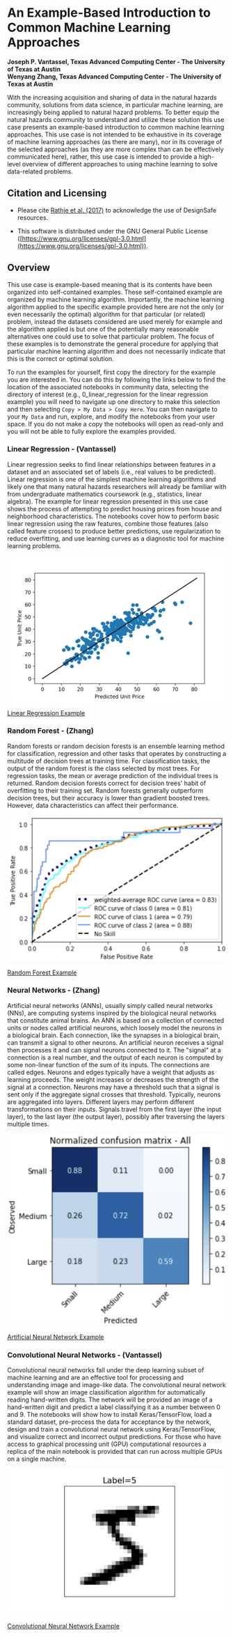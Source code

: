 # An Example-Based Introduction to Common Machine Learning Approaches

**Joseph P. Vantassel, Texas Advanced Computing Center - The University of Texas at Austin**  
**Wenyang Zhang, Texas Advanced Computing Center - The University of Texas at Austin**  

With the increasing acquisition and sharing of data in the natural hazards community, solutions from 
data science, in particular machine learning, are increasingly being applied to natural hazard problems.
To better equip the natural hazards community to understand
and utilize these solution this use case presents an example-based introduction to common machine
learning approaches. This use case is not intended to be exhaustive in its coverage
of machine learning approaches (as there are many), nor in its coverage of the selected approaches
(as they are more complex than can be effectively communicated here), rather, this use case is
intended to provide a high-level overview of different approaches to using machine learning to
solve data-related problems.

## Citation and Licensing

<!-- * Please cite [AUTHORS et al. (20xx) - example of published project]() to acknowledge the use of any resources from this use case. -->

* Please cite [Rathje et al. (2017)](https://doi.org/10.1061/(ASCE)NH.1527-6996.0000246) to acknowledge the use of DesignSafe resources.  

* This software is distributed under the GNU General Public License ([https://www.gnu.org/licenses/gpl-3.0.html](https://www.gnu.org/licenses/gpl-3.0.html)).


## Overview

This use case is example-based meaning that is its contents have been organized into self-contained examples.
These self-contained example are organized by machine learning algorithm. Importantly, the machine learning
algorithm applied to the specific example provided here are not the only (or even necessarily the optimal)
algorithm for that particular (or related) problem, instead the datasets considered are used merely for example
and the algorithm applied is but one of the potentially many reasonable alternatives one could use to solve
that particular problem. The focus of these examples is to demonstrate the general procedure for applying that
particular machine learning algorithm and does not necessarily indicate that this is the correct or optimal
solution.

To run the examples for yourself, first copy the directory for the example you are interested in. You can
do this by following the links below to find the location of the associated notebooks in community data,
selecting the directory of interest (e.g., 0_linear_regression for the linear regression example) you will
need to navigate up one directory to make this selection and then selecting `Copy > My Data > Copy Here`. You
can then navigate to your `My Data` and run, explore, and modify the notebooks from your user space. If you do
not make a copy the notebooks will open as read-only and you will not be able to fully explore the examples provided.

### Linear Regression - (Vantassel)

Linear regression seeks to find linear relationships between features in a dataset and an associated set of labels
(i.e., real values to be predicted). Linear regression is one of the simplest machine learning algorithms and
likely one that many natural hazards researchers will already be familiar with from undergraduate mathematics
coursework (e.g., statistics, linear algebra). The example for linear regression presented in this use case shows
the process of attempting to predict housing prices from house and neighborhood characteristics. The notebooks cover
how to perform basic linear regression using the raw features, combine those features (also called feature crosses) to
produce better predictions, use regularization to reduce overfitting, and use learning curves as a diagnostic tool for
machine learning problems.

![image_of_linear_regression_training](img/0_linear_regression.png)

[Linear Regression Example](https://www.designsafe-ci.org/data/browser/public/designsafe.storage.community/Use%20Case%20Products/An%20Example-Based%20Introduction%20to%20Machine%20Learning/0_linear_regression)

### Random Forest - (Zhang)

Random forests or random decision forests is an ensemble learning method for classification, regression and other tasks that operates by constructing a multitude of decision trees at training time. For classification tasks, the output of the random forest is the class selected by most trees. For regression tasks, the mean or average prediction of the individual trees is returned. Random decision forests correct for decision trees' habit of overfitting to their training set. Random forests generally outperform decision trees, but their accuracy is lower than gradient boosted trees. However, data characteristics can affect their performance.

![image_of_5_with_label](img/1_random_forest.png)

[Random Forest Example](https://www.designsafe-ci.org/data/browser/public/designsafe.storage.community/Use%20Case%20Products/An%20Example-Based%20Introduction%20to%20Machine%20Learning/1_random_forest)

### Neural Networks - (Zhang)

Artificial neural networks (ANNs), usually simply called neural networks (NNs), are computing systems inspired by the biological neural networks that constitute animal brains. An ANN is based on a collection of connected units or nodes called artificial neurons, which loosely model the neurons in a biological brain. Each connection, like the synapses in a biological brain, can transmit a signal to other neurons. An artificial neuron receives a signal then processes it and can signal neurons connected to it. The "signal" at a connection is a real number, and the output of each neuron is computed by some non-linear function of the sum of its inputs. The connections are called edges. Neurons and edges typically have a weight that adjusts as learning proceeds. The weight increases or decreases the strength of the signal at a connection. Neurons may have a threshold such that a signal is sent only if the aggregate signal crosses that threshold. Typically, neurons are aggregated into layers. Different layers may perform different transformations on their inputs. Signals travel from the first layer (the input layer), to the last layer (the output layer), possibly after traversing the layers multiple times.

![image_of_5_with_label](img/2_artificial_neural_network.png)

[Artificial Neural Network Example](https://www.designsafe-ci.org/data/browser/public/designsafe.storage.community/Use%20Case%20Products/An%20Example-Based%20Introduction%20to%20Machine%20Learning/2_artificial_neural_networks)

### Convolutional Neural Networks - (Vantassel)

Convolutional neural networks fall under the deep learning subset of machine learning and are an effective
tool for processing and understanding image and image-like data. The convolutional neural network example will show an
image classification algorithm for automatically reading hand-written digits. The network will be provided
an image of a hand-written digit and predict a label classifying it as a number between 0 and 9. The notebooks
will show how to install Keras/TensorFlow, load a standard dataset, pre-process the data for acceptance by the
network, design and train a convolutional neural network using Keras/TensorFlow, and visualize correct and
incorrect output predictions. For those who have access to graphical processing unit (GPU) computational
resources a replica of the main notebook is provided that can run across multiple GPUs on a single machine.

![image_of_5_with_label](img/2_convolutional_neural_networks.png)

[Convolutional Neural Network Example](https://www.designsafe-ci.org/data/browser/public/designsafe.storage.community/Use%20Case%20Products/An%20Example-Based%20Introduction%20to%20Machine%20Learning/3_convolutional_neural_networks)
